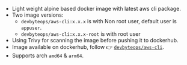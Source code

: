 - Light weight alpine based docker image with latest aws cli package.
- Two image versions:
    - `devbyteops/aws-cli:x.x.x` is with Non root user, default user is `appuser`.
    - `devbyteops/aws-cli:x.x.x-root` is with root user
- Using Trivy for scanning the image before pushing it to dockerhub.
- Image available on dockerhub, follow :point_right: [`devbyteops/aws-cli`](https://hub.docker.com/r/devbyteops/aws-cli).
- Supports arch `amd64` & `arm64`.